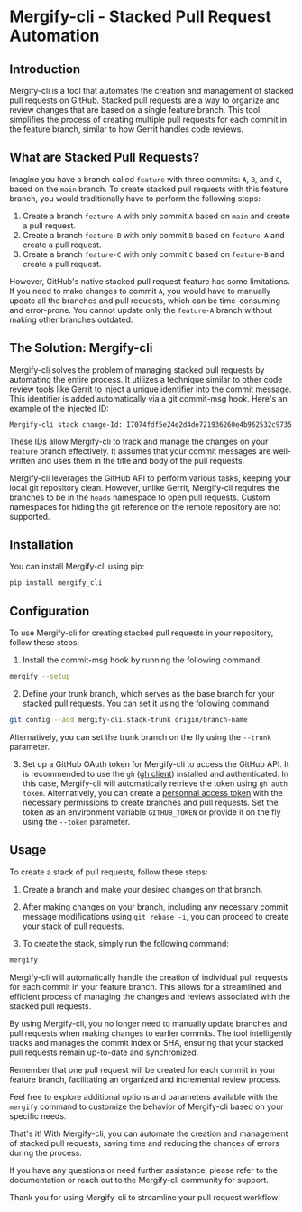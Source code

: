 # Mergify-cli - Stacked Pull Request Automation

## Introduction

Mergify-cli is a tool that automates the creation and management of stacked pull requests on GitHub. Stacked pull requests are a way to organize and review changes that are based on a single feature branch. This tool simplifies the process of creating multiple pull requests for each commit in the feature branch, similar to how Gerrit handles code reviews.

## What are Stacked Pull Requests?

Imagine you have a branch called `feature` with three commits: `A`, `B`, and `C`, based on the `main` branch. To create stacked pull requests with this feature branch, you would traditionally have to perform the following steps:

1. Create a branch `feature-A` with only commit `A` based on `main` and create a pull request.
2. Create a branch `feature-B` with only commit `B` based on `feature-A` and create a pull request.
3. Create a branch `feature-C` with only commit `C` based on `feature-B` and create a pull request.

However, GitHub's native stacked pull request feature has some limitations. If you need to make changes to commit `A`, you would have to manually update all the branches and pull requests, which can be time-consuming and error-prone. You cannot update only the `feature-A` branch without making other branches outdated.

## The Solution: Mergify-cli

Mergify-cli solves the problem of managing stacked pull requests by automating the entire process. It utilizes a technique similar to other code review tools like Gerrit to inject a unique identifier into the commit message. This identifier is added automatically via a git commit-msg hook. Here's an example of the injected ID:

```
Mergify-cli stack change-Id: I7074fdf5e24e2d4de721936260e4b962532c9735
```

These IDs allow Mergify-cli to track and manage the changes on your `feature` branch effectively. It assumes that your commit messages are well-written and uses them in the title and body of the pull requests.

Mergify-cli leverages the GitHub API to perform various tasks, keeping your local git repository clean. However, unlike Gerrit, Mergify-cli requires the branches to be in the `heads` namespace to open pull requests. Custom namespaces for hiding the git reference on the remote repository are not supported.

## Installation

You can install Mergify-cli using pip:

```bash
pip install mergify_cli
```

## Configuration

To use Mergify-cli for creating stacked pull requests in your repository, follow these steps:

1. Install the commit-msg hook by running the following command:

```bash
mergify --setup
```

2. Define your trunk branch, which serves as the base branch for your stacked pull requests. You can set it using the following command:

```bash
git config --add mergify-cli.stack-trunk origin/branch-name
```

Alternatively, you can set the trunk branch on the fly using the `--trunk` parameter.

3. Set up a GitHub OAuth token for Mergify-cli to access the GitHub API. It is recommended to use the `gh` ([gh client](https://cli.github.com/)) installed and authenticated. In this case, Mergify-cli will automatically retrieve the token using `gh auth token`. Alternatively, you can create a [personnal access token](https://docs.github.com/en/authentication/keeping-your-account-and-data-secure/managing-your-personal-access-tokens) with the necessary permissions to create branches and pull requests. Set the token as an environment variable `GITHUB_TOKEN` or provide it on the fly using the `--token` parameter.

## Usage

To create a stack of pull requests, follow these steps:

1. Create a branch and make your desired changes on that branch.
2. After making changes on your branch, including any necessary commit message modifications using `git rebase -i`, you can proceed to create your stack of pull requests.

3. To create the stack, simply run the following command:

```bash
mergify
```

Mergify-cli will automatically handle the creation of individual pull requests for each commit in your feature branch. This allows for a streamlined and efficient process of managing the changes and reviews associated with the stacked pull requests.

By using Mergify-cli, you no longer need to manually update branches and pull requests when making changes to earlier commits. The tool intelligently tracks and manages the commit index or SHA, ensuring that your stacked pull requests remain up-to-date and synchronized.

Remember that one pull request will be created for each commit in your feature branch, facilitating an organized and incremental review process.

Feel free to explore additional options and parameters available with the `mergify` command to customize the behavior of Mergify-cli based on your specific needs.

That's it! With Mergify-cli, you can automate the creation and management of stacked pull requests, saving time and reducing the chances of errors during the process.

If you have any questions or need further assistance, please refer to the documentation or reach out to the Mergify-cli community for support.

Thank you for using Mergify-cli to streamline your pull request workflow!